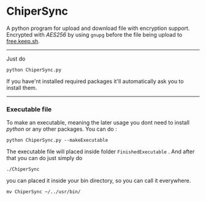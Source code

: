 # ChiperSync

A python program for upload and download file with encryption support. Encrypted with *AES256* by using `gnupg` before the file being upload to [free.keep.sh](https://free.keep.sh).

***

Just do

```
python ChiperSync.py
```

If you have'nt installed required packages it'll automatically ask you to install them.

***

### Executable file

To make an executable, meaning the later usage you dont need to install *python* or any other packages. You can do :

```
python ChiperSync.py --makeExecutable
```

The executable file will placed inside folder `FinishedExecutable` . And after that you can do just simply do

```
./ChiperSync
```

you can placed it inside your bin directory, so you can call it everywhere.

```
mv ChiperSync ~/../usr/bin/
```
